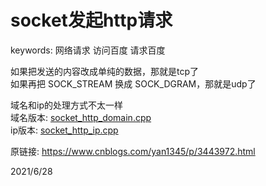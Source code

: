 # socket发起http请求

keywords: 网络请求 访问百度 请求百度  

如果把发送的内容改成单纯的数据，那就是tcp了  
如果再把 SOCK_STREAM 换成 SOCK_DGRAM，那就是udp了  

域名和ip的处理方式不太一样  
域名版本: [socket_http_domain.cpp](./files/socket_http_domain.cpp)  
ip版本: [socket_http_ip.cpp](./files/socket_http_ip.cpp)  


原链接: https://www.cnblogs.com/yan1345/p/3443972.html  


2021/6/28  
